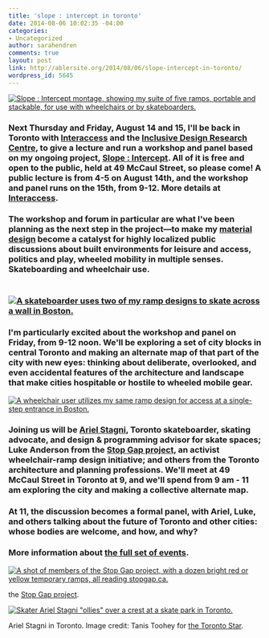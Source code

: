 ```yaml
---
title: 'slope : intercept in toronto'
date: 2014-08-06 10:02:35 -04:00
categories:
- Uncategorized
author: sarahendren
comments: true
layout: post
link: http://ablersite.org/2014/08/06/slope-intercept-in-toronto/
wordpress_id: 5645
---
```


[![Slope : Intercept montage, showing my suite of five ramps, portable and stackable, for use with wheelchairs or by skateboarders.](http://ablersite.files.wordpress.com/2012/09/montage.jpg)](http://ablersite.files.wordpress.com/2012/09/montage.jpg)


### Next Thursday and Friday, August 14 and 15, I'll be back in Toronto with [Interaccess](http://interaccess.org/) and the [Inclusive Design Research Centre](http://idrc.ocad.ca/), to give a lecture and run a workshop and panel based on my ongoing project, [Slope : Intercept](http://slopeintercept.org/). All of it is free and open to the public, held at 49 McCaul Street, so please come! A public lecture is from 4-5 on August 14th, and the workshop and panel runs on the 15th, from 9-12. More details at [Interaccess](http://interaccess.org/blog/2014/jul/waking-machines-assistive-technologies-and-prosthetic-agency).




### The workshop and forum in particular are what I've been planning as the next step in the project—to make my [material design](http://slopeintercept.org/suite-of-5-boston-2013/) become a catalyst for highly localized public discussions about built environments for leisure and access, politics and play, wheeled mobility in multiple senses. Skateboarding and wheelchair use.




###  [![A skateboarder uses two of my ramp designs to skate across a wall in Boston.](http://ablersite.files.wordpress.com/2013/12/ramp_skater_wall_2_web.jpg)](http://ablersite.files.wordpress.com/2013/12/ramp_skater_wall_2_web.jpg)




### I'm particularly excited about the workshop and panel on Friday, from 9-12 noon. We'll be exploring a set of city blocks in central Toronto and making an alternate map of that part of the city with new eyes: thinking about deliberate, overlooked, and even accidental features of the architecture and landscape that make cities hospitable or hostile to wheeled mobile gear.


[![A wheelchair user utilizes my same ramp design for access at a single-step  entrance in Boston.](http://ablersite.files.wordpress.com/2014/08/ramp_davis_wheelchair_ascendingweb.jpg)](https://ablersite.files.wordpress.com/2014/08/ramp_davis_wheelchair_ascendingweb.jpg)


### Joining us will be [Ariel Stagni](http://www.wcsk8.com/index.php?option=com_content&view=article&id=159:ariel-stagni&catid=25:staff-bios&Itemid=81), Toronto skateboarder, skating advocate, and design & programming advisor for skate spaces; Luke Anderson from the [Stop Gap project](http://stopgapblog.blogspot.com/), an activist wheelchair-ramp design initiative; and others from the Toronto architecture and planning professions. We'll meet at 49 McCaul Street in Toronto at 9, and we'll spend from 9 am - 11 am exploring the city and making a collective alternate map.




### At 11, the discussion becomes a formal panel, with Ariel, Luke, and others talking about the future of Toronto and other cities: whose bodies are welcome, and how, and why?




### More information about [the full set of events](http://interaccess.org/blog/2014/jul/waking-machines-assistive-technologies-and-prosthetic-agency).


[![A shot of members of the Stop Gap project, with a dozen bright red or yellow temporary ramps, all reading stopgap.ca.](http://ablersite.files.wordpress.com/2014/08/stratford-ramps.jpg)](https://ablersite.files.wordpress.com/2014/08/stratford-ramps.jpg)

the [Stop Gap project](http://stopgapblog.blogspot.com/).

[![Skater Ariel Stagni "ollies" over a crest at a skate park in Toronto.](http://ablersite.files.wordpress.com/2014/08/ariel-stagni.jpg)](https://ablersite.files.wordpress.com/2014/08/ariel-stagni.jpg)

Ariel Stagni in Toronto. Image credit: Tanis Toohey for [the Toronto Star](http://www.thestar.com/photos/toronto_star_photo_blog/2011/12/tannis-toohey-2011.html).
